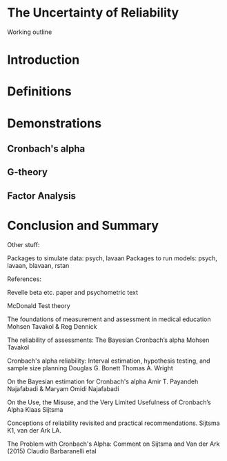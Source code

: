 # The Uncertainty of Reliability

Working outline

# Introduction

# Definitions

# Demonstrations

## Cronbach's alpha

## G-theory

## Factor Analysis

# Conclusion and Summary



Other stuff:

Packages to simulate data: psych, lavaan
Packages to run models: psych, lavaan, blavaan, rstan



References:

Revelle beta etc. paper and psychometric text

McDonald Test theory

The foundations of measurement and assessment in medical education
Mohsen Tavakol & Reg Dennick

The reliability of assessments: The Bayesian Cronbach’s alpha
Mohsen Tavakol

Cronbach's alpha reliability: Interval estimation, hypothesis testing, and sample size planning
Douglas G. Bonett
Thomas A. Wright

On the Bayesian estimation for Cronbach's alpha
Amir T. Payandeh Najafabadi & Maryam Omidi Najafabadi

On the Use, the Misuse, and the Very Limited Usefulness of Cronbach’s Alpha
Klaas Sijtsma

Conceptions of reliability revisited and practical recommendations.
Sijtsma K1, van der Ark LA.

The Problem with Cronbach's Alpha: Comment on Sijtsma and Van der Ark (2015)
Claudio Barbaranelli etal